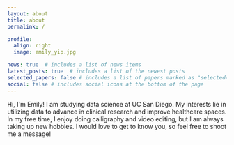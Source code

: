 ```yaml
---
layout: about
title: about
permalink: /

profile:
  align: right
  image: emily_yip.jpg

news: true  # includes a list of news items
latest_posts: true  # includes a list of the newest posts
selected_papers: false # includes a list of papers marked as "selected={true}"
social: false # includes social icons at the bottom of the page
---
```


Hi, I'm Emily! I am studying data science at UC San Diego. My interests lie in utilizing data to advance in clinical research and improve healthcare spaces. 
In my free time, I enjoy doing calligraphy and video editing, but I am always taking up new hobbies. I would love to get to know you, so feel free to shoot me a message!
